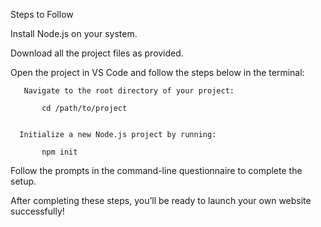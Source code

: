 Steps to Follow

Install Node.js on your system.

Download all the project files as provided.

Open the project in VS Code and follow the steps below in the terminal:

       Navigate to the root directory of your project:

           cd /path/to/project


      Initialize a new Node.js project by running:

           npm init


Follow the prompts in the command-line questionnaire to complete the setup.

After completing these steps, you’ll be ready to launch your own website successfully!                                                                                                                                              
